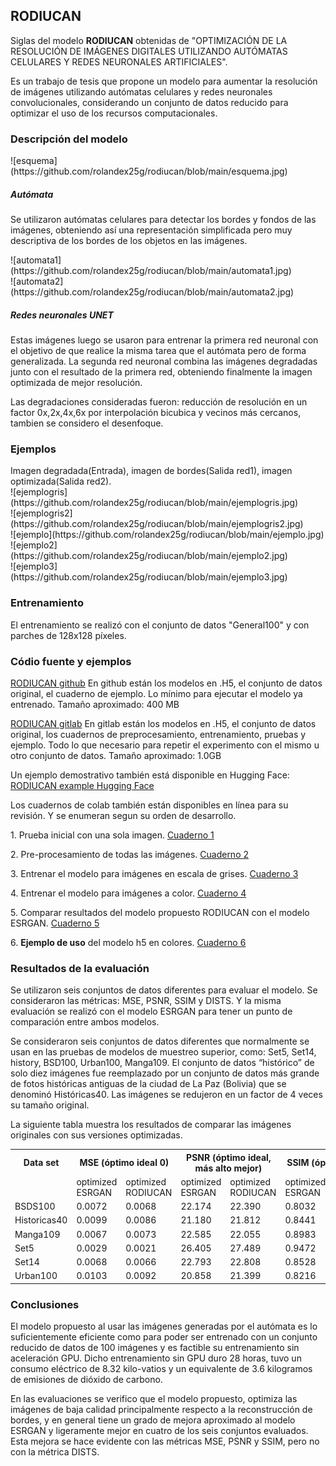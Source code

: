 <h2>RODIUCAN</h2>
<p>Siglas del modelo <strong>RODIUCAN</strong> obtenidas de "OPTIMIZACIÓN DE LA RESOLUCIÓN DE IMÁGENES DIGITALES UTILIZANDO AUTÓMATAS CELULARES Y REDES NEURONALES ARTIFICIALES".
</p>
<p>Es un trabajo de tesis que propone un modelo para aumentar la resolución de imágenes utilizando autómatas celulares y redes neuronales convolucionales, considerando un conjunto de datos reducido para optimizar el uso de los recursos computacionales.</p>

<h3>Descripción del modelo</h3>
![esquema](https://github.com/rolandex25g/rodiucan/blob/main/esquema.jpg)

<h5>Autómata</h5>
<p>Se utilizaron autómatas celulares para detectar los bordes y fondos de las imágenes, obteniendo así una representación simplificada pero muy descriptiva de los bordes de los objetos en las imágenes.</p>
![automata1](https://github.com/rolandex25g/rodiucan/blob/main/automata1.jpg)
<br>
![automata2](https://github.com/rolandex25g/rodiucan/blob/main/automata2.jpg)
<br>

<h5>Redes neuronales UNET</h5>
<p>Estas imágenes luego se usaron para entrenar la primera red neuronal con el objetivo de que realice la misma tarea que el autómata pero de forma generalizada.
  La segunda red neuronal combina las imágenes degradadas junto con el resultado de la primera red, obteniendo finalmente la imagen optimizada de mejor resolución.</p>
<p>Las degradaciones consideradas fueron: reducción de resolución en un factor 0x,2x,4x,6x por interpolación bicubica y vecinos más cercanos, tambien se considero el desenfoque. </p>

<h3>Ejemplos</h3>
Imagen degradada(Entrada), imagen de bordes(Salida red1), imagen optimizada(Salida red2).
<br>
![ejemplogris](https://github.com/rolandex25g/rodiucan/blob/main/ejemplogris.jpg)
<br>
![ejemplogris2](https://github.com/rolandex25g/rodiucan/blob/main/ejemplogris2.jpg)
<br>
![ejemplo](https://github.com/rolandex25g/rodiucan/blob/main/ejemplo.jpg)
<br>
![ejemplo2](https://github.com/rolandex25g/rodiucan/blob/main/ejemplo2.jpg)
<br>
![ejemplo3](https://github.com/rolandex25g/rodiucan/blob/main/ejemplo3.jpg)
<br>

<h3>Entrenamiento</h3>
<p>El entrenamiento se realizó con el conjunto de datos "General100" y con parches de 128x128 píxeles.</p>


<h3>Códio fuente y ejemplos</h3>
<p>
<a target="_blank" href="https://github.com/rolandex25g/rodiucan.git">RODIUCAN github</a>
En github están los modelos en .H5, el conjunto de datos original, el cuaderno de ejemplo. 
Lo mínimo para ejecutar el modelo ya entrenado.
Tamaño aproximado: 400 MB
</p>

<p>
<a target="_blank" href="https://gitlab.com/rolandex25/rodiucan.git">RODIUCAN gitlab</a>
En gitlab están los modelos en .H5, el conjunto de datos original, los cuadernos de preprocesamiento, entrenamiento, pruebas y ejemplo.
Todo lo que necesario para repetir el experimento con el mismo u otro conjunto de datos.
Tamaño aproximado: 1.0GB
</p>

<p>
Un ejemplo demostrativo también está disponible en Hugging Face:
<a target="_blank" href="https://huggingface.co/spaces/rolandex25/RODIUCAN-Demo">RODIUCAN example Hugging Face</a>
</p>

<p>Los cuadernos de colab también están disponibles en línea para su revisión. Y se enumeran segun su orden de desarrollo.</p>

<p>
1. Prueba inicial con una sola imagen. 
<a target="_blank" href="https://colab.research.google.com/drive/1daTUY-8S9GbFj_E7K42Selb8vkKJ32aH">Cuaderno 1</a>
</p>
<p>
2. Pre-procesamiento de todas las imágenes. 
<a target="_blank" href="https://colab.research.google.com/drive/1li8TxqZkkYJmqcatX9SFrI4NugzAxVqX">Cuaderno 2</a>
</p>
<p>
3. Entrenar el modelo para imágenes en escala de grises. 
<a target="_blank" href="https://colab.research.google.com/drive/1GI4hrKnL88omHdGUrjisnH7OKRjbYqCv">Cuaderno 3</a>
</p>
<p>
4. Entrenar el modelo para imágenes a color. 
<a target="_blank" href="https://colab.research.google.com/drive/1cwUKtZbuES3p_htfOQBcurbk31gIi40z">Cuaderno 4</a>
</p>
<p>
5. Comparar resultados del modelo propuesto RODIUCAN con el modelo ESRGAN. 
<a target="_blank" href="https://colab.research.google.com/drive/1-AvE3NxRc7lbCgD48SjtZl7gGCfHBHyy">Cuaderno 5</a>
</p>
<p>
6. <b>Ejemplo de uso</b> del modelo h5 en colores. 
<a target="_blank" href="https://colab.research.google.com/drive/10tPKBZuoDGm4IcLCjMnWvVGqxPGcaBGx">Cuaderno 6</a>
</p>


<h3>Resultados de la evaluación</h3>

<p>Se utilizaron seis conjuntos de datos diferentes para evaluar el modelo. Se consideraron las métricas: MSE, PSNR, SSIM y DISTS. Y la misma evaluación se realizó con el modelo ESRGAN para tener un punto de comparación entre ambos modelos.</p>

<p>Se consideraron seis conjuntos de datos diferentes que normalmente se usan en las pruebas de modelos de muestreo superior, como: Set5, Set14, history, BSD100, Urban100, Manga109. El conjunto de datos “histórico” de solo diez imágenes fue reemplazado por un conjunto de datos más grande de fotos históricas antiguas de la ciudad de La Paz (Bolivia) que se denominó Históricas40. Las imágenes se redujeron en un factor de 4 veces su tamaño original.</p>

<p>La siguiente tabla muestra los resultados de comparar las imágenes originales con sus versiones optimizadas.</p>

<table>
<tr>
	<th>Data set</th>
	<th colspan="2">MSE (óptimo ideal 0)</th>
	<th colspan="2">PSNR (óptimo ideal, más alto mejor)</th>
	<th colspan="2">SSIM (óptimo ideal 1)</th>
	<th colspan="2">DISTS (óptimo ideal 0)</th>
</tr>
<tr>
	<td></td>
	<td>optimized ESRGAN</td>
	<td>optimized RODIUCAN</td>
	<td>optimized ESRGAN</td>
	<td>optimized RODIUCAN</td>
	<td>optimized ESRGAN</td>
	<td>optimized RODIUCAN</td>
	<td>optimized ESRGAN</td>
	<td>optimized RODIUCAN</td>
</tr>
<tr>
	<td>BSDS100</td><td>0.0072</td><td>0.0068</td><td>22.174</td><td>22.390</td><td>0.8032</td><td>0.8272</td><td>0.1059</td><td>0.1684</td>
</tr>
<tr>
	<td>Historicas40</td><td>0.0099</td><td>0.0086</td><td>21.180</td><td>21.812</td><td>0.8441</td><td>0.8586</td><td>0.1142</td><td>0.1386</td>
</tr>
<tr>
	<td>Manga109</td><td>0.0067</td><td>0.0073</td><td>22.585</td><td>22.055</td><td>0.8983</td><td>0.8911</td><td>0.0763</td><td>0.1118</td>
</tr>
<tr>
	<td>Set5</td><td>0.0029</td><td>0.0021</td><td>26.405</td><td>27.489</td><td>0.9472</td><td>0.9592</td><td>0.0592</td><td>0.0402</td>
</tr>
<tr>
	<td>Set14</td><td>0.0068</td><td>0.0066</td><td>22.793</td><td>22.808</td><td>0.8528</td><td>0.8721</td><td>0.0994</td><td>0.1287</td>
</tr>
<tr>
	<td>Urban100</td><td>0.0103</td><td>0.0092</td><td>20.858</td><td>21.399</td><td>0.8216</td><td>0.8413</td><td>0.1011</td><td>0.1618</td>
</tr>
</table>

<h3>Conclusiones</h3>
<p>El modelo propuesto al usar las imágenes generadas por el autómata es lo suficientemente eficiente como para poder ser entrenado con un conjunto reducido de datos de 100 imágenes y es factible su entrenamiento sin aceleración GPU. Dicho entrenamiento sin GPU duro 28 horas, tuvo un consumo eléctrico de 8.32 kilo-vatios y un equivalente de 3.6 kilogramos de emisiones de dióxido de carbono.</p>
<p>En las evaluaciones se verifico que el modelo propuesto, optimiza las imágenes de baja calidad principalmente respecto a la reconstrucción de bordes, y en general tiene un grado de mejora aproximado al modelo ESRGAN y ligeramente mejor en cuatro de los seis conjuntos evaluados. Esta mejora se hace evidente con las métricas MSE, PSNR y SSIM, pero no con la métrica DISTS.</p>
